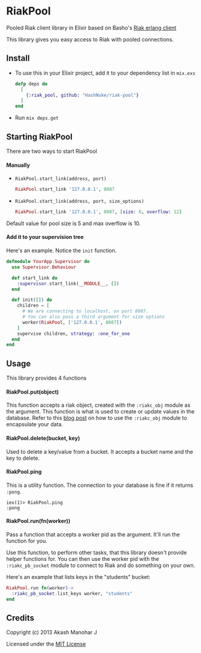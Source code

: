 # RiakPool

Pooled Riak client library in Elixir based on Basho's [Riak erlang client](https://github.com/basho/riak-erlang-client)

This library gives you easy access to Riak with pooled connections.

## Install

* To use this in your Elixir project, add it to your dependency list in `mix.exs`

  ```elixir
  defp deps do
    [
      {:riak_pool, github: "HashNuke/riak-pool"}
    ]
  end
  ```

* Run `mix deps.get`

## Starting RiakPool

There are two ways to start RiakPool

#### Manually

* `RiakPool.start_link(address, port)`

  ```elixir
  RiakPool.start_link '127.0.0.1', 8087
  ```

* `RiakPool.start_link(address, port, size_options)`

  ```elixir
  RiakPool.start_link '127.0.0.1', 8087, [size: 6, overflow: 12]
  ```

Default value for pool size is 5 and max overflow is 10.

#### Add it to your supervision tree

Here's an example. Notice the `init` function.

```elixir
defmodule YourApp.Supervisor do
  use Supervisor.Behaviour

  def start_link do
    :supervisor.start_link(__MODULE__, [])
  end

  def init([]) do
    children = [
      # We are connecting to localhost, on port 8087.
      # You can also pass a third argument for size options
      worker(RiakPool, ['127.0.0.1', 8087])
    ]
    supervise children, strategy: :one_for_one
  end
end
```


## Usage

This library provides 4 functions

#### RiakPool.put(object)

This function accepts a riak object, created with the `:riakc_obj` module as the argument. This function is what is used to create or update values in the database. Refer to this [blog post](http://akash.im/2013/09/30/using-riak-with-elixir.html) on how to use the `:riakc_obj` module to encapsulate your data.

#### RiakPool.delete(bucket, key)

Used to delete a key/value from a bucket. It accepts a bucket name and the key to delete.

#### RiakPool.ping

This is a utility function. The connection to your database is fine if it returns `:pong`.

    iex(1)> RiakPool.ping
    :pong

#### RiakPool.run(fn(worker))

Pass a function that accepts a worker pid as the argument. It'll run the function for you.

Use this function, to perform other tasks, that this library doesn't provide helper functions for.  You can then use the worker pid with the `:riakc_pb_socket` module to connect to Riak and do something on your own.

Here's an example that lists keys in the "students" bucket:

```elixir
RiakPool.run fn(worker)->
  :riakc_pb_socket.list_keys worker, "students"
end
```

## Credits

Copyright (c) 2013 Akash Manohar J

Licensed under the [MIT License](https://github.com/HashNuke/riak-pool/blob/master/LICENSE)
